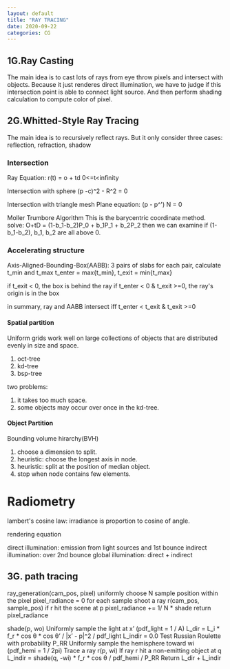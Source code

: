 ```yaml
---
layout: default
title: "RAY TRACING"
date: 2020-09-22
categories: CG
---
```


## 1G.Ray Casting
The main idea is to cast lots of rays from eye throw pixels and intersect with objects. Because it just renderes direct illumination, we have to judge if this intersection point is able to connect light source. And then perform shading calculation to compute color of pixel.

## 2G.Whitted-Style Ray Tracing
The main idea is to recursively reflect rays. But it only consider three cases: reflection, refraction, shadow

### Intersection

Ray Equation:
r(t) = o + td 0<=t<infinity

Intersection with sphere
(p -c)^2 - R^2 = 0

Intersection with triangle mesh
Plane equation:
(p - p^') N = 0

Moller Trumbore Algorithm
This is the barycentric coordinate method.
solve: O+tD = (1-b_1-b_2)P_0 + b_1P_1 + b_2P_2
then we can examine if (1-b_1-b_2), b_1, b_2 are all above 0.

### Accelerating structure
Axis-Aligned-Bounding-Box(AABB): 3 pairs of slabs
for each pair, calculate t_min and t_max
t_enter = max{t_min}, t_exit = min{t_max}

if t_exit < 0, the box is behind the ray
if t_enter < 0 & t_exit >=0, the ray's origin is in the box

in summary, ray and AABB intersect iff
t_enter < t_exit & t_exit >=0

#### Spatial partition
Uniform grids work well on large collections of objects that are distributed evenly in size and space.

1. oct-tree
2. kd-tree
3. bsp-tree

two problems:
1. it takes too much space.
2. some objects may occur over once in the kd-tree.

#### Object Partition
Bounding volume hirarchy(BVH)
1. choose a dimension to split.
2. heuristic: choose the longest axis in node.
3. heuristic: split at the position of median object.
4. stop when node contains few elements.

# Radiometry
lambert's cosine law:
irradiance is proportion to cosine of angle.

rendering equation


direct illumination: emission from light sources and 1st bounce
indirect illumination: over 2nd bounce
global illumination: direct + indirect

## 3G. path tracing
ray_generation(cam_pos, pixel)
    uniformly choose N sample position within the pixel
    pixel_radiance = 0
    for each sample
        shoot a ray r(cam_pos, sample_pos)
        if r hit the scene at p
            pixel_radiance += 1/ N * shade
    return pixel_radiance

shade(p, wo)
    Uniformly sample the light at x’ (pdf_light = 1 / A) L_dir = L_i * f_r * cos θ * cos θ’ / |x’ - p|^2 / pdf_light 
    L_indir = 0.0 
    Test Russian Roulette with probability P_RR 
    Uniformly sample the hemisphere toward wi (pdf_hemi = 1 / 2pi) 
    Trace a ray r(p, wi) 
    If ray r hit a non-emitting object at q 
        L_indir = shade(q, -wi) * f_r * cos θ / pdf_hemi / P_RR
    Return L_dir + L_indir
